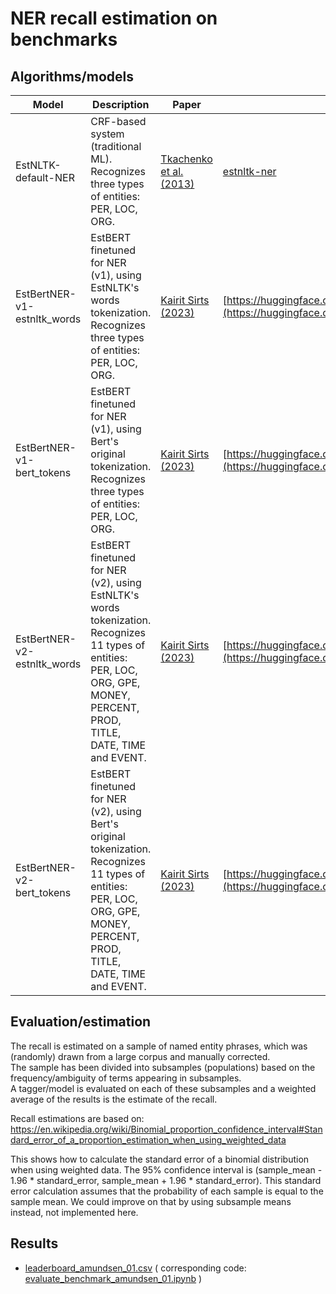 
# NER recall estimation on benchmarks

## Algorithms/models

| Model | Description | Paper  | Code |
|-------|-------------|--------|------|
| EstNLTK-default-NER | CRF-based system (traditional ML). Recognizes three types of entities: PER, LOC, ORG. | [Tkachenko et al. (2013)](https://aclanthology.org/W13-2412/) | [estnltk-ner](https://github.com/estnltk/estnltk/tree/main/estnltk/estnltk/taggers/standard/ner) |
| EstBertNER-v1-estnltk_words | EstBERT finetuned for NER (v1), using EstNLTK's words tokenization. Recognizes three types of entities: PER, LOC, ORG. | [Kairit Sirts (2023)](https://openreview.net/pdf?id=4CTnlIc1rhw) | [https://huggingface.co/tartuNLP/EstBERT_NER](https://huggingface.co/tartuNLP/EstBERT_NER) |
| EstBertNER-v1-bert_tokens   | EstBERT finetuned for NER (v1), using Bert's original tokenization. Recognizes three types of entities: PER, LOC, ORG. | [Kairit Sirts (2023)](https://openreview.net/pdf?id=4CTnlIc1rhw) | [https://huggingface.co/tartuNLP/EstBERT_NER](https://huggingface.co/tartuNLP/EstBERT_NER) |
| EstBertNER-v2-estnltk_words | EstBERT finetuned for NER (v2), using EstNLTK's words tokenization. Recognizes 11 types of entities: PER, LOC, ORG, GPE, MONEY, PERCENT, PROD, TITLE, DATE, TIME and EVENT. | [Kairit Sirts (2023)](https://openreview.net/pdf?id=4CTnlIc1rhw) | [https://huggingface.co/tartuNLP/EstBERT_NER_v2](https://huggingface.co/tartuNLP/EstBERT_NER_v2)  |
| EstBertNER-v2-bert_tokens | EstBERT finetuned for NER (v2), using Bert's original tokenization. Recognizes 11 types of entities: PER, LOC, ORG, GPE, MONEY, PERCENT, PROD, TITLE, DATE, TIME and EVENT. | [Kairit Sirts (2023)](https://openreview.net/pdf?id=4CTnlIc1rhw) | [https://huggingface.co/tartuNLP/EstBERT_NER_v2](https://huggingface.co/tartuNLP/EstBERT_NER_v2)  |

## Evaluation/estimation

The recall is estimated on a sample of named entity phrases, which was (randomly) drawn from a large corpus and manually corrected.  
The sample has been divided into subsamples (populations) based on the frequency/ambiguity of terms appearing in subsamples.   
A tagger/model is evaluated on each of these subsamples and a weighted average of the results is the estimate of the recall. 

Recall estimations are based on: https://en.wikipedia.org/wiki/Binomial_proportion_confidence_interval#Standard_error_of_a_proportion_estimation_when_using_weighted_data

This shows how to calculate the standard error of a binomial distribution when using weighted data. The 95% confidence interval is (sample_mean - 1.96 * standard_error, sample_mean + 1.96 * standard_error).
This standard error calculation assumes that the probability of each sample is equal to the sample mean. We could improve on that by using subsample means instead, not implemented here.

## Results

* [leaderboard_amundsen_01.csv](leaderboard_amundsen_01.csv) ( corresponding code: [evaluate_benchmark_amundsen_01.ipynb](evaluate_benchmark_amundsen_01.ipynb) )